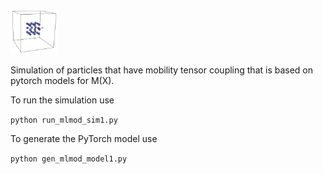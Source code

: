 
<p align="left">
<img src="doc_img/particle1.png" width="15%"> 
</p>

Simulation of particles that have mobility tensor coupling that is based on pytorch models for M(X).

To run the simulation use 

```python run_mlmod_sim1.py```

To generate the PyTorch model use 

```python gen_mlmod_model1.py```

